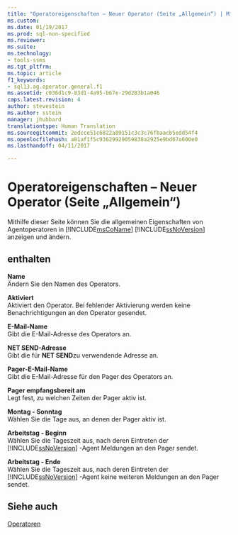 ```yaml
---
title: "Operatoreigenschaften – Neuer Operator (Seite „Allgemein“) | Microsoft-Dokumentation"
ms.custom: 
ms.date: 01/19/2017
ms.prod: sql-non-specified
ms.reviewer: 
ms.suite: 
ms.technology:
- tools-ssms
ms.tgt_pltfrm: 
ms.topic: article
f1_keywords:
- sql13.ag.operator.general.f1
ms.assetid: c036d1c9-83d1-4a95-b67e-29d283b1a046
caps.latest.revision: 4
author: stevestein
ms.author: sstein
manager: jhubbard
translationtype: Human Translation
ms.sourcegitcommit: 2edcce51c6822a89151c3c3c76fbaacb5edd54f4
ms.openlocfilehash: a81af1f5c93629929059838a2925e9bd67a600e0
ms.lasthandoff: 04/11/2017

---
```

# <a name="operator-properties---new-operator-general-page"></a>Operatoreigenschaften – Neuer Operator (Seite „Allgemein“)
Mithilfe dieser Seite können Sie die allgemeinen Eigenschaften von Agentoperatoren in [!INCLUDE[msCoName](../../includes/msconame_md.md)] [!INCLUDE[ssNoVersion](../../includes/ssnoversion_md.md)] anzeigen und ändern.  
  
## <a name="options"></a>enthalten  
**Name**  
Ändern Sie den Namen des Operators.  
  
**Aktiviert**  
Aktiviert den Operator. Bei fehlender Aktivierung werden keine Benachrichtigungen an den Operator gesendet.  
  
**E-Mail-Name**  
Gibt die E-Mail-Adresse des Operators an.  
  
**NET SEND-Adresse**  
Gibt die für **NET SEND**zu verwendende Adresse an.  
  
**Pager-E-Mail-Name**  
Gibt die E-Mail-Adresse für den Pager des Operators an.  
  
**Pager empfangsbereit am**  
Legt fest, zu welchen Zeiten der Pager aktiv ist.  
  
**Montag - Sonntag**  
Wählen Sie die Tage aus, an denen der Pager aktiv ist.  
  
**Arbeitstag - Beginn**  
Wählen Sie die Tageszeit aus, nach deren Eintreten der [!INCLUDE[ssNoVersion](../../includes/ssnoversion_md.md)] -Agent Meldungen an den Pager sendet.  
  
**Arbeitstag - Ende**  
Wählen Sie die Tageszeit aus, nach deren Eintreten der [!INCLUDE[ssNoVersion](../../includes/ssnoversion_md.md)] -Agent keine weiteren Meldungen an den Pager sendet.  
  
## <a name="see-also"></a>Siehe auch  
[Operatoren](../../ssms/agent/operators.md)  
  

